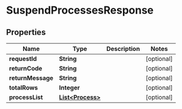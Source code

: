 
# SuspendProcessesResponse

## Properties
Name | Type | Description | Notes
------------ | ------------- | ------------- | -------------
**requestId** | **String** |  |  [optional]
**returnCode** | **String** |  |  [optional]
**returnMessage** | **String** |  |  [optional]
**totalRows** | **Integer** |  |  [optional]
**processList** | [**List&lt;Process&gt;**](Process.md) |  |  [optional]



